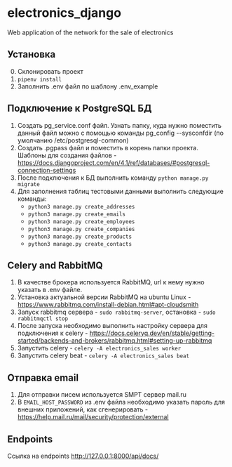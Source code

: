 # electronics_django

Web application of the network for the sale of electronics

## Установка

0. Склонировать проект
1. `pipenv install`
2. Заполнить .env файл по шаблону .env_example

## Подключение к PostgreSQL БД

1. Создать pg_service.conf файл. Узнать папку, куда нужно поместить данный файл можно с помощью команды
   pg_config --sysconfdir (по умолчанию /etc/postgresql-common)
2. Создать .pgpass файл и поместить в корень папки проекта.
   Шаблоны для создания файлов - https://docs.djangoproject.com/en/4.1/ref/databases/#postgresql-connection-settings
3. После подключения к БД выполнить команду `python manage.py migrate`
4. Для заполнения таблиц тестовыми данными выполнить следующие команды:
   - `python3 manage.py create_addresses`
   - `python3 manage.py create_emails`
   - `python3 manage.py create_employees`
   - `python3 manage.py create_companies`
   - `python3 manage.py create_products`
   - `python3 manage.py create_contacts`

## Celery and RabbitMQ

1. В качестве брокера используется RabbitMQ, url к нему нужно указать в .env файле.
2. Установка актуальной версии RabbitMQ на ubuntu Linux - https://www.rabbitmq.com/install-debian.html#apt-cloudsmith
3. Запуск rabbitmq сервера - `sudo rabbitmq-server`, остановка - `sudo rabbitmqctl stop`
4. После запуска необходимо выполнить настройку сервера для подключения к
   celery - https://docs.celeryq.dev/en/stable/getting-started/backends-and-brokers/rabbitmq.html#setting-up-rabbitmq
5. Запустить celery - `celery -A electronics_sales worker`
6. Запустить celery beat - `celery -A electronics_sales beat`

## Отправка email

1. Для отправки писем используется SMPT сервер mail.ru
2. В `EMAIL_HOST_PASSWORD` из .env файла необходимо указать пароль для внешних приложений, как
   сгенерировать - https://help.mail.ru/mail/security/protection/external

## Endpoints

Ссылка на endpoints http://127.0.0.1:8000/api/docs/